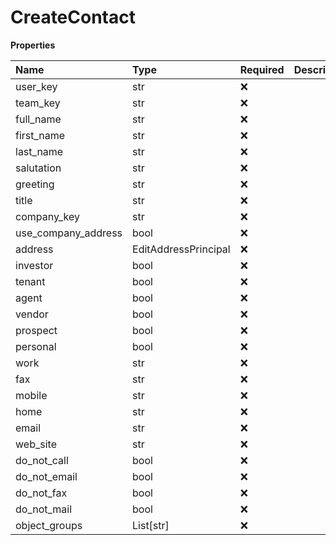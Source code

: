 # CreateContact

**Properties**

| Name                | Type                 | Required | Description |
| :------------------ | :------------------- | :------- | :---------- |
| user_key            | str                  | ❌       |             |
| team_key            | str                  | ❌       |             |
| full_name           | str                  | ❌       |             |
| first_name          | str                  | ❌       |             |
| last_name           | str                  | ❌       |             |
| salutation          | str                  | ❌       |             |
| greeting            | str                  | ❌       |             |
| title               | str                  | ❌       |             |
| company_key         | str                  | ❌       |             |
| use_company_address | bool                 | ❌       |             |
| address             | EditAddressPrincipal | ❌       |             |
| investor            | bool                 | ❌       |             |
| tenant              | bool                 | ❌       |             |
| agent               | bool                 | ❌       |             |
| vendor              | bool                 | ❌       |             |
| prospect            | bool                 | ❌       |             |
| personal            | bool                 | ❌       |             |
| work                | str                  | ❌       |             |
| fax                 | str                  | ❌       |             |
| mobile              | str                  | ❌       |             |
| home                | str                  | ❌       |             |
| email               | str                  | ❌       |             |
| web_site            | str                  | ❌       |             |
| do_not_call         | bool                 | ❌       |             |
| do_not_email        | bool                 | ❌       |             |
| do_not_fax          | bool                 | ❌       |             |
| do_not_mail         | bool                 | ❌       |             |
| object_groups       | List[str]            | ❌       |             |

<!-- This file was generated by liblab | https://liblab.com/ -->
